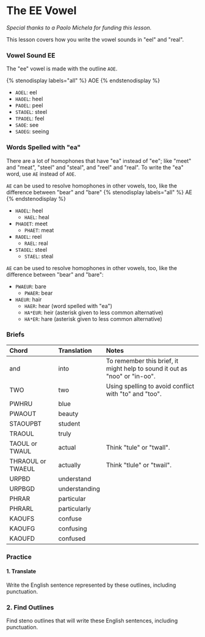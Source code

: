# The EE Vowel

_Special thanks to a Paolo Michela for funding this lesson._

This lesson covers how you write the vowel sounds in "eel" and "real".

### Vowel Sound EE

The "ee" vowel is made with the outline `AOE`.

{% stenodisplay labels="all" %}
AOE
{% endstenodisplay %}

* `AOEL`: eel
* `HAOEL`: heel
* `PAOEL`: peel
* `STAOEL`: steel
* `TPAOEL`: feel
* `SAOE`: see
* `SAOEG`: seeing

### Words Spelled with "ea"

There are a lot of homophones that have "ea" instead of "ee"; like "meet" and "meat", "steel" and "steal", and "reel" and "real". To write the "ea" word, use `AE` instead of `AOE`.

`AE` can be used to resolve homophones in other vowels, too, like the difference between "bear" and "bare"
{% stenodisplay labels="all" %}
AE
{% endstenodisplay %}

* `HAOEL`: heel
  - `HAEL`: heal
* `PHAOET`: meet
  - `PHAET`: meat
* `RAOEL`: reel
  - `RAEL`: real
* `STAOEL`: steel
  - `STAEL`: steal

`AE` can be used to resolve homophones in other vowels, too, like the difference between "bear" and "bare":

- `PWAEUR`: bare
  - `PWAER`: bear
- `HAEUR`: hair
  - `HAER`: hear (word spelled with "ea")
  - `HA*EUR`: heir (asterisk given to less common alternative)
  - `HA*ER`: hare (asterisk given to less common alternative)

### Briefs

| Chord             | Translation   | Notes                                                                      |
|:------------------|:--------------|:---------------------------------------------------------------------------|
| and             | into          | To remember this brief, it might help to sound it out as "noo" or "in-oo". |
| TWO               | two           | Using spelling to avoid conflict with "to" and "too".                      |
| PWHRU             | blue          |                                                                            |
| PWAOUT            | beauty        |                                                                            |
| STAOUPBT          | student       |                                                                            |
| TRAOUL            | truly         |                                                                            |
| TAOUL or TWAUL    | actual        | Think "tule" or "twall".                                                   |
| THRAOUL or TWAEUL | actually      | Think "tlule" or "twail".                                                  |
| URPBD             | understand    |                                                                            |
| URPBGD            | understanding |                                                                            |
| PHRAR             | particular    |                                                                            |
| PHRARL            | particularly  |                                                                            |
| KAOUFS            | confuse       |                                                                            |
| KAOUFG            | confusing     |                                                                            |
| KAOUFD            | confused      |                                                                            |

### Practice

#### 1. Translate

Write the English sentence represented by these outlines, including punctuation.

### 2. Find Outlines

Find steno outlines that will write these English sentences, including punctuation.

